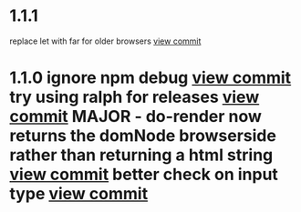

# 1.1.1

replace let with far for older browsers [view commit](http://github.com/$3/$4/commit/16e6defeb1d6bd8670c3045d5b70c81b45cd3778)

 # 1.1.0 ignore npm debug [view commit](http://github.com/$3/$4/commit/17fc990d0e0269f8dd2ce085161d0d53886565a7) try using ralph for releases [view commit](http://github.com/$3/$4/commit/f362596d3b79f8e477d2826bc33f0f83119c4c57) MAJOR - do-render now returns the domNode browserside rather than returning a html string [view commit](http://github.com/$3/$4/commit/e68a68c34a572ddf2bcc7a39121a387a908ceb60) better check on input type [view commit](http://github.com/$3/$4/commit/317dad8453ee8da2284ed43c5de5d4f5210f6f76)
